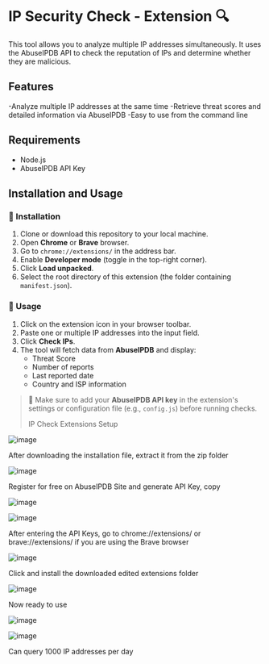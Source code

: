 # IP Security Check - Extension 🔍
This tool allows you to analyze multiple IP addresses simultaneously. It uses the AbuseIPDB API to check the reputation of IPs and determine whether they are malicious.

## Features
-Analyze multiple IP addresses at the same time
-Retrieve threat scores and detailed information via AbuseIPDB
-Easy to use from the command line

## Requirements
- Node.js
- AbuseIPDB API Key

## Installation and Usage

### 🔧 Installation

1. Clone or download this repository to your local machine.
2. Open **Chrome** or **Brave** browser.
3. Go to `chrome://extensions/` in the address bar.
4. Enable **Developer mode** (toggle in the top-right corner).
5. Click **Load unpacked**.
6. Select the root directory of this extension (the folder containing `manifest.json`).

### 🚀 Usage

1. Click on the extension icon in your browser toolbar.
2. Paste one or multiple IP addresses into the input field.
3. Click **Check IPs**.
4. The tool will fetch data from **AbuseIPDB** and display:
   - Threat Score
   - Number of reports
   - Last reported date
   - Country and ISP information

> 🔑 Make sure to add your **AbuseIPDB API key** in the extension's settings or configuration file (e.g., `config.js`) before running checks.
>
> IP Check Extensions Setup

![image](https://github.com/user-attachments/assets/ee344ba5-79ff-494f-b6d7-dd09d50807e0)

After downloading the installation file, extract it from the zip folder

![image](https://github.com/user-attachments/assets/c0ddddba-54fc-4929-950f-e8a40d0d4fad)

Register for free on AbuseIPDB Site and generate API Key, copy

![image](https://github.com/user-attachments/assets/b0778da8-171a-4075-a93e-b2114a38585c)

![image](https://github.com/user-attachments/assets/2eac1d63-a45a-49c3-a489-ddb7b82d1f79)

After entering the API Keys, go to chrome://extensions/ or brave://extensions/ if you are using the Brave browser

![image](https://github.com/user-attachments/assets/554a5b84-5761-4010-96b2-06af813e9fb3)

Click and install the downloaded edited extensions folder

![image](https://github.com/user-attachments/assets/f5ffdaf8-f90c-4322-9dae-1067a4be7928)

Now ready to use

![image](https://github.com/user-attachments/assets/06ac86fb-8992-4d5a-8b38-a0b5df757923)

![image](https://github.com/user-attachments/assets/20aff190-313c-4af5-ad58-21a0dfbac3a3)

Can query 1000 IP addresses per day
